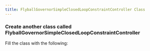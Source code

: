 ```yaml
---
title: FlyballGovernorSimpleClosedLoopConstraintController Class
---
```


### Create another class called FlyballGovernorSimpleClosedLoopConstraintController
   Fill the class with the following:
<pre><code data-url-index="0" data-snippet="portion" data-start="package" data-end="private void doConstraint" id="Top"></code></pre>
<pre><code data-url-index="0" data-snippet="portion" data-start="public YoVariableRegistry" id="Bottom"></code></pre>

<script src="../snippetautomation/codesnippets.js" sources=Array.of("https://rawgit.com/ihmcrobotics/ihmc-open-robotics-software/develop/example-simulations/src/main/java/us/ihmc/exampleSimulations/flyballGovernor/FlyballGovernorSimpleClosedLoopConstraintController.java")></script>
